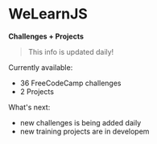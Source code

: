 # WeLearnJS

**Challenges + Projects**

> This info is updated daily!

Currently available:
* 36 FreeCodeCamp challenges
* 2 Projects

What's next:
* new challenges is being added daily
* new training projects are in developem


